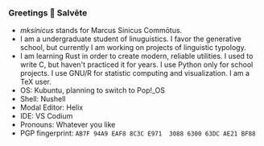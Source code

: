 ### Greetings 👋 Salvēte

- *mksinicus* stands for Marcus Sinicus Commōtus.
- I am a undergraduate student of linuguistics. I favor the generative school,
  but currently I am working on projects of linguistic typology.
- I am learning Rust in order to create modern, reliable utilities. I used to
  write C, but haven't practiced it for years. I use Python only for school 
  projects. I use GNU/R for statistic computing and visualization. I am a TeX user.
- OS: Kubuntu, planning to switch to Pop!_OS
- Shell: Nushell
- Modal Editor: Helix
- IDE: VS Codium
- Pronouns: Whatever you like
- PGP fingerprint: `AB7F 94A9 EAF8 8C3C E971  3088 6300 63DC AE21 BF88`

<!--
**mksinicus/mksinicus** is a ✨ _special_ ✨ repository because its `README.md` (this file) appears on your GitHub profile.

Here are some ideas to get you started:

- 🔭 I’m currently working on ...
- 🌱 I’m currently learning ...
- 👯 I’m looking to collaborate on ...
- 🤔 I’m looking for help with ...
- 💬 Ask me about ...
- 📫 How to reach me: ...
- 😄 Pronouns: ...
- ⚡ Fun fact: ...
-->

